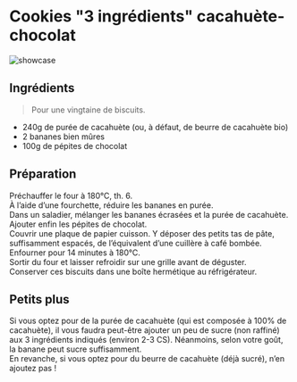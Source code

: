 # Cookies "3 ingrédients" cacahuète-chocolat

![showcase](http://123veggie.fr/wp-content/uploads/2015/04/Cookies-3-ingredients7.jpg)

## Ingrédients

> Pour une vingtaine de biscuits.

* 240g de purée de cacahuète (ou, à défaut, de beurre de cacahuète bio)
* 2 bananes bien mûres
* 100g de pépites de chocolat

## Préparation

Préchauffer le four à 180°C, th. 6.  
À l’aide d’une fourchette, réduire les bananes en purée.  
Dans un saladier, mélanger les bananes écrasées et la purée de cacahuète. Ajouter enfin les pépites de chocolat.  
Couvrir une plaque de papier cuisson. Y déposer des petits tas de pâte, suffisamment espacés, de l’équivalent d’une cuillère à café bombée.  
Enfourner pour 14 minutes à 180°C.  
Sortir du four et laisser refroidir sur une grille avant de déguster.  
Conserver ces biscuits dans une boîte hermétique au réfrigérateur.

## Petits plus

Si vous optez pour de la purée de cacahuète (qui est composée à 100% de cacahuète), il vous faudra peut-être ajouter un peu de sucre (non raffiné) aux 3 ingrédients indiqués (environ 2-3 CS). Néanmoins, selon votre goût, la banane peut sucre suffisamment.  
En revanche, si vous optez pour du beurre de cacahuète (déjà sucré), n’en ajoutez pas !
